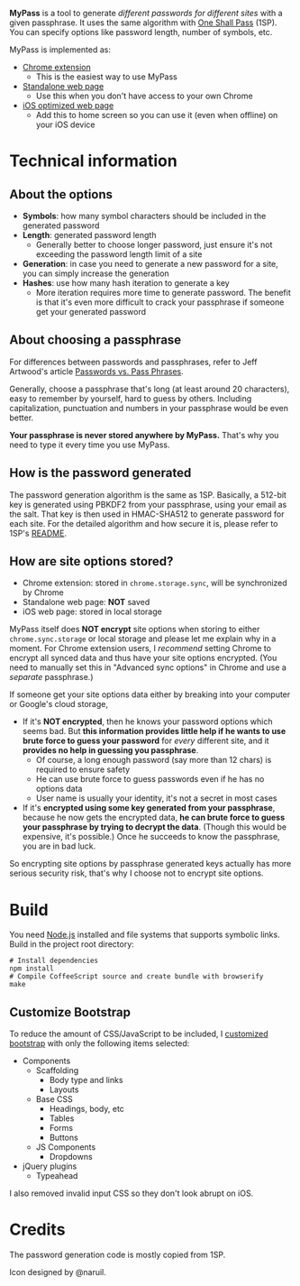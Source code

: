 **MyPass** is a tool to generate *different passwords for different sites* with a given passphrase. It uses the same algorithm with [One Shall Pass](https://oneshallpass.com/) (1SP). You can specify options like password length, number of symbols, etc.

MyPass is implemented as:

- [Chrome extension](https://chrome.google.com/webstore/detail/pbaehcadchmngjeahmifjonliaaidgdj)
  - This is the easiest way to use MyPass
- [Standalone web page](http://chenyufei.info/p/mypass/)
  - Use this when you don't have access to your own Chrome
- [iOS optimized web page](http://chenyufei.info/p/mypass/ios.html)
  - Add this to home screen so you can use it (even when offline) on your iOS device

# Technical information

## About the options

- **Symbols**: how many symbol characters should be included in the generated password
- **Length**: generated password length
  - Generally better to choose longer password, just ensure it's not exceeding the password length limit of a site
- **Generation**: in case you need to generate a new password for a site, you can simply increase the generation
- **Hashes**: use how many hash iteration to generate a key
  - More iteration requires more time to generate password. The benefit is that it's even more difficult to crack your passphrase if someone get your generated password

## About choosing a passphrase

For differences between passwords and passphrases, refer to Jeff Artwood's article [Passwords vs. Pass Phrases](http://www.codinghorror.com/blog/2005/07/passwords-vs-pass-phrases.html).

Generally, choose a passphrase that's long (at least around 20 characters), easy to remember by yourself, hard to guess by others. Including capitalization, punctuation and numbers in your passphrase would be even better.

**Your passphrase is never stored anywhere by MyPass.** That's why you need to type it every time you use MyPass.

## How is the password generated

The password generation algorithm is the same as 1SP. Basically, a
512-bit key is generated using PBKDF2 from your passphrase, using your
email as the salt. That key is then used in HMAC-SHA512 to generate
password for each site. For the detailed algorithm and how secure it is, please refer to 1SP's [README](https://github.com/maxtaco/oneshallpass/blob/master/README.md).

## How are site options stored?

- Chrome extension: stored in `chrome.storage.sync`, will be synchronized by Chrome
- Standalone web page: **NOT** saved
- iOS web page: stored in local storage

MyPass itself does **NOT encrypt** site options when storing to either `chrome.sync.storage` or local storage and please let me explain why in a moment. For Chrome extension users, I *recommend* setting Chrome to encrypt all synced data and thus have your site options encrypted. (You need to manually set this in "Advanced sync options" in Chrome and use a *separate* passphrase.)

If someone get your site options data either by breaking into your computer or Google's cloud storage,

- If it's **NOT encrypted**, then he knows your password options which seems bad. But **this information provides little help if he wants to use brute force to guess your password** for *every* different site, and it **provides no help in guessing you passphrase**.
  - Of course, a long enough password (say more than 12 chars) is required to ensure safety
  - He can use brute force to guess passwords even if he has no options data
  - User name is usually your identity, it's not a secret in most cases
- If it's **encrypted using some key generated from your passphrase**, because he now gets the encrypted data, **he can brute force to guess your passphrase by trying to decrypt the data**. (Though this would be expensive, it's possible.) Once he succeeds to know the passphrase, you are in bad luck.

So encrypting site options by passphrase generated keys actually has more serious security risk, that's why I choose not to encrypt site options.

# Build

You need [Node.js](http://nodejs.org/) installed and file systems that supports symbolic links. Build in the project root directory:

    # Install dependencies
    npm install
    # Compile CoffeeScript source and create bundle with browserify
    make

## Customize Bootstrap

To reduce the amount of CSS/JavaScript to be included, I [customized bootstrap](http://twitter.github.io/bootstrap/customize.html) with only the following items selected:

- Components
  - Scaffolding
      - Body type and links
      - Layouts
  - Base CSS
      - Headings, body, etc
      - Tables
      - Forms
      - Buttons
  - JS Components
      - Dropdowns
- jQuery plugins
  - Typeahead

I also removed invalid input CSS so they don't look abrupt on iOS.

# Credits

The password generation code is mostly copied from 1SP.

Icon designed by @naruil.
